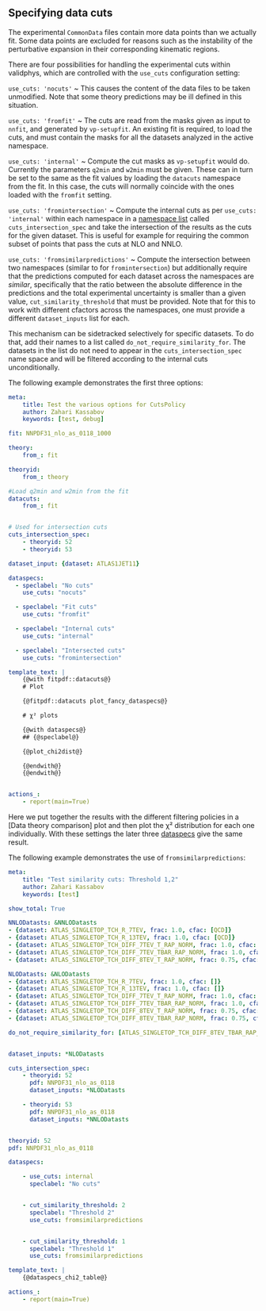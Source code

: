 Specifying data cuts
--------------------

The experimental `CommonData` files contain more data points than we
actually fit. Some data points are excluded for reasons such as the
instability of the perturbative expansion in their corresponding
kinematic regions.

There are four possibilities for handling the experimental cuts
within validphys, which are controlled with the `use_cuts`
configuration setting:

`use_cuts: 'nocuts'`
  ~ This causes the content of the data files to be taken unmodified.
  Note that some theory predictions may be ill defined in this
  situation.

`use_cuts: 'fromfit'`
  ~ The cuts are read from the masks given as input to `nnfit`, and
  generated by `vp-setupfit`. An existing fit is required, to load the
  cuts, and must contain the masks for all the datasets analyzed in
  the active namespace.

`use_cuts: 'internal'`
  ~ Compute the cut masks as `vp-setupfit` would do. Currently the
  parameters `q2min` and `w2min` must be given. These can in turn be
  set to the same as the fit values by loading the `datacuts`
  namespace from the fit. In this case, the cuts will normally
  coincide with the ones loaded with  the `fromfit` setting.

`use_cuts: 'fromintersection'`
  ~ Compute the internal cuts as per `use_cuts: 'internal'`
  within each namespace in a [namespace list](#multiple-inputs-and-namespaces) called
  `cuts_intersection_spec` and take the intersection of the results as
  the cuts for the given dataset. This is useful for example for
  requiring the common subset of points that pass the cuts at NLO and
  NNLO.

`use_cuts: 'fromsimilarpredictions'`
  ~ Compute the intersection between two namespaces (similar to for
  `fromintersection`) but additionally require that the predictions computed for
  each dataset across the namespaces are *similar*, specifically that the ratio
  between the absolute difference in the predictions and the total experimental
  uncertainty is smaller than a given value, `cut_similarity_threshold` that
  must be provided. Note that for this to work with different cfactors across
  the namespaces, one must provide a different `dataset_inputs` list for each.

  This mechanism can be sidetracked selectively for specific datasets. To do
  that, add their names to a list called `do_not_require_similarity_for`. The
  datasets in the list do not need to appear in the `cuts_intersection_spec`
  name space and will be filtered according to the internal cuts unconditionally.


The following example demonstrates the first three options:

```yaml
meta:
    title: Test the various options for CutsPolicy
    author: Zahari Kassabov
    keywords: [test, debug]

fit: NNPDF31_nlo_as_0118_1000

theory:
    from_: fit

theoryid:
    from_: theory

#Load q2min and w2min from the fit
datacuts:
    from_: fit


# Used for intersection cuts
cuts_intersection_spec:
    - theoryid: 52
    - theoryid: 53

dataset_input: {dataset: ATLAS1JET11}

dataspecs:
  - speclabel: "No cuts"
    use_cuts: "nocuts"

  - speclabel: "Fit cuts"
    use_cuts: "fromfit"

  - speclabel: "Internal cuts"
    use_cuts: "internal"

  - speclabel: "Intersected cuts"
    use_cuts: "fromintersection"

template_text: |
    {@with fitpdf::datacuts@}
    # Plot

    {@fitpdf::datacuts plot_fancy_dataspecs@}

    # χ² plots

    {@with dataspecs@}
    ## {@speclabel@}

    {@plot_chi2dist@}

    {@endwith@}
    {@endwith@}


actions_:
    - report(main=True)
```

Here we put together the results with the different filtering policies
in a [Data theory comparison] plot and then plot the χ² distribution
for each one individually.  With these settings the later three
[dataspecs](#general-data-specification-the-dataspec-api) give the
same result.

The following example demonstrates the use of `fromsimilarpredictions`:

```yaml
meta:
    title: "Test similarity cuts: Threshold 1,2"
    author: Zahari Kassabov
    keywords: [test]

show_total: True

NNLODatasts: &NNLODatasts
- {dataset: ATLAS_SINGLETOP_TCH_R_7TEV, frac: 1.0, cfac: [QCD]}                      # N
- {dataset: ATLAS_SINGLETOP_TCH_R_13TEV, frac: 1.0, cfac: [QCD]}                     # N
- {dataset: ATLAS_SINGLETOP_TCH_DIFF_7TEV_T_RAP_NORM, frac: 1.0, cfac: [QCD]}        # N
- {dataset: ATLAS_SINGLETOP_TCH_DIFF_7TEV_TBAR_RAP_NORM, frac: 1.0, cfac: [QCD]}     # N
- {dataset: ATLAS_SINGLETOP_TCH_DIFF_8TEV_T_RAP_NORM, frac: 0.75, cfac: [QCD]}       # N

NLODatasts: &NLODatasts
- {dataset: ATLAS_SINGLETOP_TCH_R_7TEV, frac: 1.0, cfac: []}                      # N
- {dataset: ATLAS_SINGLETOP_TCH_R_13TEV, frac: 1.0, cfac: []}                     # N
- {dataset: ATLAS_SINGLETOP_TCH_DIFF_7TEV_T_RAP_NORM, frac: 1.0, cfac: []}        # N
- {dataset: ATLAS_SINGLETOP_TCH_DIFF_7TEV_TBAR_RAP_NORM, frac: 1.0, cfac: []}     # N
- {dataset: ATLAS_SINGLETOP_TCH_DIFF_8TEV_T_RAP_NORM, frac: 0.75, cfac: []}       # N
- {dataset: ATLAS_SINGLETOP_TCH_DIFF_8TEV_TBAR_RAP_NORM, frac: 0.75, cfac: []}    # N

do_not_require_similarity_for: [ATLAS_SINGLETOP_TCH_DIFF_8TEV_TBAR_RAP_NORM]


dataset_inputs: *NLODatasts

cuts_intersection_spec:
    - theoryid: 52
      pdf: NNPDF31_nlo_as_0118
      dataset_inputs: *NLODatasts

    - theoryid: 53
      pdf: NNPDF31_nlo_as_0118
      dataset_inputs: *NNLODatasts


theoryid: 52
pdf: NNPDF31_nlo_as_0118

dataspecs:

    - use_cuts: internal
      speclabel: "No cuts"


    - cut_similarity_threshold: 2
      speclabel: "Threshold 2"
      use_cuts: fromsimilarpredictions


    - cut_similarity_threshold: 1
      speclabel: "Threshold 1"
      use_cuts: fromsimilarpredictions

template_text: |
    {@dataspecs_chi2_table@}

actions_:
    - report(main=True)
```



